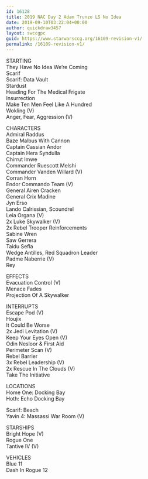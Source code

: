 ```yaml
---
id: 16128
title: 2019 NAC Day 2 Adam Trunzo LS No Idea
date: 2019-09-10T03:22:04+00:00
author: quickdraw3457
layout: swccgpc
guid: https://www.starwarsccg.org/16109-revision-v1/
permalink: /16109-revision-v1/
---
```

STARTING  
They Have No Idea We&#8217;re Coming  
Scarif  
Scarif: Data Vault  
Stardust  
Heading For The Medical Frigate  
Insurrection  
Make Ten Men Feel Like A Hundred  
Wokling (V)  
Anger, Fear, Aggression (V)

CHARACTERS  
Admiral Raddus  
Baze Malbus With Cannon  
Captain Cassian Andor  
Captain Hera Syndulla  
Chirrut Imwe  
Commander Ruescott Melshi  
Commander Vanden Willard (V)  
Corran Horn  
Endor Commando Team (V)  
General Airen Cracken  
General Crix Madine  
Jyn Erso  
Lando Calrissian, Scoundrel  
Leia Organa (V)  
2x Luke Skywalker (V)  
2x Rebel Trooper Reinforcements  
Sabine Wren  
Saw Gerrera  
Taidu Sefla  
Wedge Antilles, Red Squadron Leader  
Padme Naberrie (V)  
Rey

EFFECTS  
Evacuation Control (V)  
Menace Fades  
Projection Of A Skywalker

INTERRUPTS  
Escape Pod (V)  
Houjix  
It Could Be Worse  
2x Jedi Levitation (V)  
Keep Your Eyes Open (V)  
Odin Nesloor & First Aid  
Perimeter Scan (V)  
Rebel Barrier  
3x Rebel Leadership (V)  
2x Rescue In The Clouds (V)  
Take The Initiative

LOCATIONS  
Home One: Docking Bay  
Hoth: Echo Docking Bay

Scarif: Beach  
Yavin 4: Massassi War Room (V)

STARSHIPS  
Bright Hope (V)  
Rogue One  
Tantive IV (V)

VEHICLES  
Blue 11  
Dash In Rogue 12